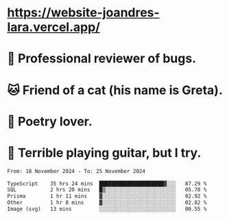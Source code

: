 # https://website-joandres-lara.vercel.app/
# 🐛 Professional reviewer of bugs.
# 🐱 Friend of a cat (his name is Greta).
# 📜 Poetry lover.
# 🎸 Terrible playing guitar, but I try.

<!--START_SECTION:waka-->

```txt
From: 18 November 2024 - To: 25 November 2024

TypeScript    35 hrs 24 mins  █████████████████████▓░░░   87.29 %
SQL           2 hrs 20 mins   █▒░░░░░░░░░░░░░░░░░░░░░░░   05.78 %
Prisma        1 hr 11 mins    ▓░░░░░░░░░░░░░░░░░░░░░░░░   02.92 %
Other         1 hr 8 mins     ▓░░░░░░░░░░░░░░░░░░░░░░░░   02.82 %
Image (svg)   13 mins         ░░░░░░░░░░░░░░░░░░░░░░░░░   00.55 %
```

<!--END_SECTION:waka-->
